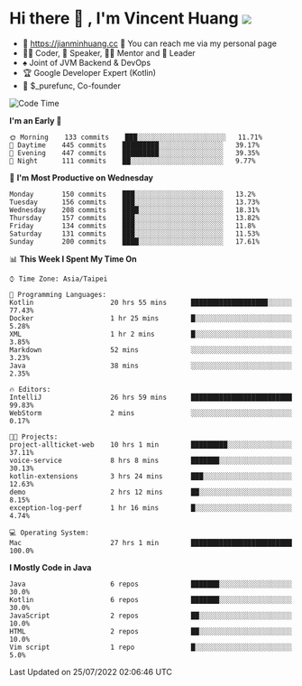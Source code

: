 # Hi there 👋 , I'm Vincent Huang ![](https://komarev.com/ghpvc/?username=Jian-Min-Huang)
- 💎 https://jianminhuang.cc 🙋 You can reach me via my personal page
- 👨‍💻 Coder, 🎤 Speaker, 👨‍🏫 Mentor and 🚀 Leader
- ♠️ Joint of JVM Backend & DevOps
- 🏆 Google Developer Expert (Kotlin)
- 💼 $_purefunc, Co-founder

<!--START_SECTION:waka-->
![Code Time](http://img.shields.io/badge/Code%20Time-0%20secs-blue)

**I'm an Early 🐤** 

```text
🌞 Morning    133 commits    ███░░░░░░░░░░░░░░░░░░░░░░   11.71% 
🌆 Daytime    445 commits    █████████░░░░░░░░░░░░░░░░   39.17% 
🌃 Evening    447 commits    █████████░░░░░░░░░░░░░░░░   39.35% 
🌙 Night      111 commits    ██░░░░░░░░░░░░░░░░░░░░░░░   9.77%

```
📅 **I'm Most Productive on Wednesday** 

```text
Monday       150 commits    ███░░░░░░░░░░░░░░░░░░░░░░   13.2% 
Tuesday      156 commits    ███░░░░░░░░░░░░░░░░░░░░░░   13.73% 
Wednesday    208 commits    ████░░░░░░░░░░░░░░░░░░░░░   18.31% 
Thursday     157 commits    ███░░░░░░░░░░░░░░░░░░░░░░   13.82% 
Friday       134 commits    ███░░░░░░░░░░░░░░░░░░░░░░   11.8% 
Saturday     131 commits    ███░░░░░░░░░░░░░░░░░░░░░░   11.53% 
Sunday       200 commits    ████░░░░░░░░░░░░░░░░░░░░░   17.61%

```


📊 **This Week I Spent My Time On** 

```text
⌚︎ Time Zone: Asia/Taipei

💬 Programming Languages: 
Kotlin                   20 hrs 55 mins      ███████████████████░░░░░░   77.43% 
Docker                   1 hr 25 mins        █░░░░░░░░░░░░░░░░░░░░░░░░   5.28% 
XML                      1 hr 2 mins         █░░░░░░░░░░░░░░░░░░░░░░░░   3.85% 
Markdown                 52 mins             ░░░░░░░░░░░░░░░░░░░░░░░░░   3.23% 
Java                     38 mins             ░░░░░░░░░░░░░░░░░░░░░░░░░   2.35%

🔥 Editors: 
IntelliJ                 26 hrs 59 mins      █████████████████████████   99.83% 
WebStorm                 2 mins              ░░░░░░░░░░░░░░░░░░░░░░░░░   0.17%

🐱‍💻 Projects: 
project-allticket-web    10 hrs 1 min        █████████░░░░░░░░░░░░░░░░   37.11% 
voice-service            8 hrs 8 mins        ███████░░░░░░░░░░░░░░░░░░   30.13% 
kotlin-extensions        3 hrs 24 mins       ███░░░░░░░░░░░░░░░░░░░░░░   12.63% 
demo                     2 hrs 12 mins       ██░░░░░░░░░░░░░░░░░░░░░░░   8.15% 
exception-log-perf       1 hr 16 mins        █░░░░░░░░░░░░░░░░░░░░░░░░   4.74%

💻 Operating System: 
Mac                      27 hrs 1 min        █████████████████████████   100.0%

```

**I Mostly Code in Java** 

```text
Java                     6 repos             ███████░░░░░░░░░░░░░░░░░░   30.0% 
Kotlin                   6 repos             ███████░░░░░░░░░░░░░░░░░░   30.0% 
JavaScript               2 repos             ██░░░░░░░░░░░░░░░░░░░░░░░   10.0% 
HTML                     2 repos             ██░░░░░░░░░░░░░░░░░░░░░░░   10.0% 
Vim script               1 repo              █░░░░░░░░░░░░░░░░░░░░░░░░   5.0%

```



 Last Updated on 25/07/2022 02:06:46 UTC
<!--END_SECTION:waka-->
